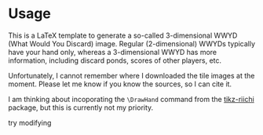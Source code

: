 # Usage

This is a LaTeX template to generate a so-called 3-dimensional WWYD (What Would You Discard) image. Regular (2-dimensional) WWYDs typically have your hand only, whereas a 3-dimensional WWYD has more information, including discard ponds, scores of other players, etc. 

Unfortunately, I cannot remember where I downloaded the tile images at the moment. Please let me know if you know the sources, so I can cite it. 

I am thinking about incoporating the `\DrawHand` command from the [tikz-riichi](https://github.com/riichi/tikz-riichi) package, but this is currently not my priority. 

try modifying